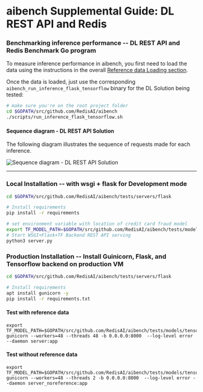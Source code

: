 # aibench Supplemental Guide: DL REST API and Redis


### Benchmarking inference performance -- DL REST API and Redis Benchmark Go program

To measure inference performance in aibench, you first need to load
the data using the instructions in the overall [Reference data Loading section](https://github.com/RedisAI/aibench#reference-data-loading). 

Once the data is loaded,
just use the corresponding `aibench_run_inference_flask_tensorflow` binary for the DL Solution
being tested:

```bash
# make sure you're on the root project folder
cd $GOPATH/src/github.com/RedisAI/aibench
./scripts/run_inference_flask_tensorflow.sh
```


#### Sequence diagram - DL REST API Solution

The following diagram illustrates the sequence of requests made for each inference.

![Sequence diagram - DL REST API Solution][aibench_client_restapi]

[aibench_client_restapi]: aibench_client_restapi.png

---

### Local Installation -- with wsgi + flask for Development mode

```bash
cd $GOPATH/src/github.com/RedisAI/aibench/tests/servers/flask

# Install requirements
pip install -r requirements

# set environment variable with location of credit card fraud model
export TF_MODEL_PATH=$GOPATH/src/github.com/RedisAI/aibench/tests/models/tensorflow/creditcardfraud.pb
# Start WSGI+Flask+TF Backend REST API serving
python3 server.py
```

### Production Installation -- Install Guinicorn, Flask, and Tensorflow backend on production VM


```bash
cd $GOPATH/src/github.com/RedisAI/aibench/tests/servers/flask

# Install requirements
apt install gunicorn -y
pip install -r requirements.txt
```

#### Test with reference data
```
export TF_MODEL_PATH=$GOPATH/src/github.com/RedisAI/aibench/tests/models/tensorflow/creditcardfraud.pb
gunicorn --workers=48 --threads 48 -b 0.0.0.0:8000  --log-level error --daemon server:app
```

#### Test without reference data
```
export TF_MODEL_PATH=$GOPATH/src/github.com/RedisAI/aibench/tests/models/tensorflow/creditcardfraud_noreference.pb
gunicorn --workers=48 --threads 2 -b 0.0.0.0:8000  --log-level error --daemon server_noreference:app
```
